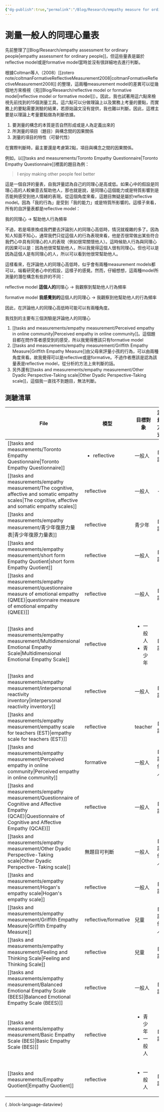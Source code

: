 ```yaml
---
{"dg-publish":true,"permalink":"/Blog/Research/empathy measure for ordinary people reflective or formative model/","title":"測量一般人的同理心量表是reflective or formative model","tags":["blog","empathy","measurement","inventory","reflective","formative","manuscript"],"created":"2022-07-20","updated":""}
---
```



# 測量一般人的同理心量表

先前整理了[[Blog/Research/empathy assessment for ordinary people\|empathy assessment for ordinary people]]，但這些量表是屬於reflective model或是formative model當時並沒有很詳細地去進行判斷。

根據Coltman等人（2008）[[zotero note/coltmanFormativeReflectiveMeasurement2008\|coltmanFormativeReflectiveMeasurement2008]] 的整理，這兩種measurement model的差異可以從幾個地方來檢視（見[[Blog/Research/reflective model or formative model\|reflective model or formative model]]）。因此，我也試著用這六點來檢視先前找到的15個測量工具。這六點可以分做理論上以及實務上考量的要點，而實務上的要點需要測驗的結果，若原始論文沒有提供，我也難以判斷。因此，這裡主要是以理論上考量要點做為判斷依據。


1. 要測量的構念的本質是否自然形成或是人為定義出來的
2. 所測量的項目（題目）與構念間的因果關係
3. 測量的項目的特性（可替代性）

在實際判斷時，最主要還是考慮第2點，項目與構念之間的因果關係。

<style> .container {font-family: sans-serif; text-align: center;} .button-wrapper button {z-index: 1;height: 40px; width: 100px; margin: 10px;padding: 5px;} .excalidraw .App-menu_top .buttonList { display: flex;} .excalidraw-wrapper { height: 800px; margin: 50px; position: relative;} :root[dir="ltr"] .excalidraw .layer-ui__wrapper .zen-mode-transition.App-menu_bottom--transition-left {transform: none;} </style><script src="https://cdn.jsdelivr.net/npm/react@17/umd/react.production.min.js"></script><script src="https://cdn.jsdelivr.net/npm/react-dom@17/umd/react-dom.production.min.js"></script><script type="text/javascript" src="https://cdn.jsdelivr.net/npm/@excalidraw/excalidraw@0/dist/excalidraw.production.min.js"></script><div id="measurement_modelexcalidraw.md1"></div><script>(function(){const InitialData={"type":"excalidraw","version":2,"source":"https://excalidraw.com","elements":[{"type":"ellipse","version":50,"versionNonce":405337202,"isDeleted":false,"id":"3-tqbp5ZLVtKjnWc4Mnzk","fillStyle":"hachure","strokeWidth":1,"strokeStyle":"solid","roughness":1,"opacity":100,"angle":0,"x":-221.83834838867188,"y":-87.21842575073242,"strokeColor":"#000000","backgroundColor":"transparent","width":187.8980712890625,"height":97.548828125,"seed":642925298,"groupIds":[],"strokeSharpness":"sharp","boundElements":[{"id":"wAoPmy_Z7N6AygmE-kM8j","type":"arrow"},{"id":"l8VeDDoj7WGaN67ht4uaE","type":"arrow"},{"id":"J37inoKKMOYB3P_grpwqb","type":"arrow"}],"updated":1659538711128,"link":null,"locked":false},{"type":"text","version":79,"versionNonce":117343410,"isDeleted":false,"id":"Hef8Dhr1","fillStyle":"hachure","strokeWidth":1,"strokeStyle":"solid","roughness":1,"opacity":100,"angle":0,"x":-175.10720825195312,"y":-63.9283561706543,"strokeColor":"#000000","backgroundColor":"transparent","width":95,"height":50,"seed":1473213230,"groupIds":[],"strokeSharpness":"sharp","boundElements":[],"updated":1659538640715,"link":null,"locked":false,"fontSize":20,"fontFamily":1,"text":"latent\nconstruct","rawText":"latent\nconstruct","baseline":43,"textAlign":"center","verticalAlign":"top","containerId":null,"originalText":"latent\nconstruct"},{"type":"rectangle","version":107,"versionNonce":1333496238,"isDeleted":false,"id":"3Kv45IqP1tjBqjKSIDHeM","fillStyle":"hachure","strokeWidth":1,"strokeStyle":"solid","roughness":1,"opacity":100,"angle":0,"x":-328.9366149902344,"y":-128.43308639526367,"strokeColor":"#000000","backgroundColor":"transparent","width":84,"height":47.06634521484375,"seed":1653192686,"groupIds":[],"strokeSharpness":"sharp","boundElements":[{"type":"text","id":"RNYhO64T"},{"id":"wAoPmy_Z7N6AygmE-kM8j","type":"arrow"}],"updated":1659538702656,"link":null,"locked":false},{"type":"text","version":61,"versionNonce":742808114,"isDeleted":false,"id":"RNYhO64T","fillStyle":"hachure","strokeWidth":1,"strokeStyle":"solid","roughness":1,"opacity":100,"angle":0,"x":-323.9366149902344,"y":-117.3999137878418,"strokeColor":"#000000","backgroundColor":"transparent","width":74,"height":25,"seed":1621425010,"groupIds":[],"strokeSharpness":"sharp","boundElements":[],"updated":1659538691756,"link":null,"locked":false,"fontSize":20,"fontFamily":1,"text":"item 1","rawText":"item 1","baseline":18,"textAlign":"center","verticalAlign":"middle","containerId":"3Kv45IqP1tjBqjKSIDHeM","originalText":"item 1"},{"type":"rectangle","version":122,"versionNonce":1315068462,"isDeleted":false,"id":"ZScW7qYqmxp7YhXCNml77","fillStyle":"hachure","strokeWidth":1,"strokeStyle":"solid","roughness":1,"opacity":100,"angle":0,"x":-365.5178527832031,"y":-52.61518478393555,"strokeColor":"#000000","backgroundColor":"transparent","width":84,"height":47.06634521484375,"seed":1568947502,"groupIds":[],"strokeSharpness":"sharp","boundElements":[{"id":"nV2A0aTX","type":"text"},{"id":"l8VeDDoj7WGaN67ht4uaE","type":"arrow"}],"updated":1659538706964,"link":null,"locked":false},{"type":"text","version":77,"versionNonce":1268257138,"isDeleted":false,"id":"nV2A0aTX","fillStyle":"hachure","strokeWidth":1,"strokeStyle":"solid","roughness":1,"opacity":100,"angle":0,"x":-360.5178527832031,"y":-41.58201217651367,"strokeColor":"#000000","backgroundColor":"transparent","width":74,"height":25,"seed":1506538674,"groupIds":[],"strokeSharpness":"sharp","boundElements":[],"updated":1659538688147,"link":null,"locked":false,"fontSize":20,"fontFamily":1,"text":"item 2","rawText":"item 2","baseline":18,"textAlign":"center","verticalAlign":"middle","containerId":"ZScW7qYqmxp7YhXCNml77","originalText":"item 2"},{"type":"rectangle","version":106,"versionNonce":1739953714,"isDeleted":false,"id":"5Q9V7S98ZeiPF6_mtJ89B","fillStyle":"hachure","strokeWidth":1,"strokeStyle":"solid","roughness":1,"opacity":100,"angle":0,"x":-316.0383605957031,"y":26.995044708251953,"strokeColor":"#000000","backgroundColor":"transparent","width":84,"height":47.06634521484375,"seed":962064434,"groupIds":[],"strokeSharpness":"sharp","boundElements":[{"id":"dBakNFGO","type":"text"},{"id":"J37inoKKMOYB3P_grpwqb","type":"arrow"}],"updated":1659538711129,"link":null,"locked":false},{"type":"text","version":61,"versionNonce":1587391154,"isDeleted":false,"id":"dBakNFGO","fillStyle":"hachure","strokeWidth":1,"strokeStyle":"solid","roughness":1,"opacity":100,"angle":0,"x":-311.0383605957031,"y":38.02821731567383,"strokeColor":"#000000","backgroundColor":"transparent","width":74,"height":25,"seed":478405614,"groupIds":[],"strokeSharpness":"sharp","boundElements":[],"updated":1659538696006,"link":null,"locked":false,"fontSize":20,"fontFamily":1,"text":"item 3","rawText":"item 3","baseline":18,"textAlign":"center","verticalAlign":"middle","containerId":"5Q9V7S98ZeiPF6_mtJ89B","originalText":"item 3"},{"type":"arrow","version":54,"versionNonce":947796156,"isDeleted":false,"id":"wAoPmy_Z7N6AygmE-kM8j","fillStyle":"hachure","strokeWidth":1,"strokeStyle":"solid","roughness":1,"opacity":100,"angle":0,"x":-195.54189209235486,"y":-80.25925751888192,"strokeColor":"#000000","backgroundColor":"transparent","width":42.78876586662952,"height":28.511444843178623,"seed":1656325234,"groupIds":[],"strokeSharpness":"round","boundElements":[],"updated":1659679282633,"link":null,"locked":false,"startBinding":{"elementId":"3-tqbp5ZLVtKjnWc4Mnzk","gap":7.3891006926978235,"focus":-0.04112590801925005},"endBinding":{"elementId":"3Kv45IqP1tjBqjKSIDHeM","gap":6.60595703125,"focus":-0.7037864838242268},"lastCommittedPoint":null,"startArrowhead":null,"endArrowhead":"arrow","points":[[0,0],[-42.78876586662952,-28.511444843178623]]},{"type":"arrow","version":40,"versionNonce":2049950012,"isDeleted":false,"id":"l8VeDDoj7WGaN67ht4uaE","fillStyle":"hachure","strokeWidth":1,"strokeStyle":"solid","roughness":1,"opacity":100,"angle":0,"x":-225.635484276923,"y":-37.424201367545564,"strokeColor":"#000000","backgroundColor":"transparent","width":46.72099155315513,"height":4.967372296500642,"seed":522039346,"groupIds":[],"strokeSharpness":"round","boundElements":[],"updated":1659679282635,"link":null,"locked":false,"startBinding":{"elementId":"3-tqbp5ZLVtKjnWc4Mnzk","gap":3.8155192879697353,"focus":0.1882541525682399},"endBinding":{"elementId":"ZScW7qYqmxp7YhXCNml77","gap":9.161376953125,"focus":0.07374140659346132},"lastCommittedPoint":null,"startArrowhead":null,"endArrowhead":"arrow","points":[[0,0],[-46.72099155315513,4.967372296500642]]},{"type":"arrow","version":49,"versionNonce":228342204,"isDeleted":false,"id":"J37inoKKMOYB3P_grpwqb","fillStyle":"hachure","strokeWidth":1,"strokeStyle":"solid","roughness":1,"opacity":100,"angle":0,"x":-179.1264217397684,"y":10.372636567630977,"strokeColor":"#000000","backgroundColor":"transparent","width":45.70014686374722,"height":40.35943816991784,"seed":53094322,"groupIds":[],"strokeSharpness":"round","boundElements":[],"updated":1659679282637,"link":null,"locked":false,"startBinding":{"elementId":"3-tqbp5ZLVtKjnWc4Mnzk","gap":7.740340268647323,"focus":-0.03706534415686419},"endBinding":{"elementId":"5Q9V7S98ZeiPF6_mtJ89B","gap":7.2117919921875,"focus":0.7202415319180563},"lastCommittedPoint":null,"startArrowhead":null,"endArrowhead":"arrow","points":[[0,0],[-45.70014686374722,40.35943816991784]]},{"type":"text","version":107,"versionNonce":1149428142,"isDeleted":false,"id":"DLeXNTwd","fillStyle":"hachure","strokeWidth":1,"strokeStyle":"solid","roughness":1,"opacity":100,"angle":0,"x":-260.7917785644531,"y":-191.9056510925293,"strokeColor":"#000000","backgroundColor":"transparent","width":216,"height":35,"seed":1757937650,"groupIds":[],"strokeSharpness":"sharp","boundElements":[],"updated":1659538732097,"link":null,"locked":false,"fontSize":28,"fontFamily":1,"text":"reflective model","rawText":"reflective model","baseline":25,"textAlign":"center","verticalAlign":"top","containerId":null,"originalText":"reflective model"},{"type":"ellipse","version":294,"versionNonce":1313817518,"isDeleted":false,"id":"7WEvITmc4NoPSxO3fHZgI","fillStyle":"hachure","strokeWidth":1,"strokeStyle":"solid","roughness":1,"opacity":100,"angle":0,"x":128.3624267578125,"y":-84.28937911987305,"strokeColor":"#000000","backgroundColor":"transparent","width":187.8980712890625,"height":97.548828125,"seed":2038256498,"groupIds":[],"strokeSharpness":"sharp","boundElements":[{"id":"ot8mUodhmIiKd7jxNWd2R","type":"arrow"},{"id":"bunRmgQ2SQMOKpgYxxSk9","type":"arrow"},{"id":"bIW3Q9nthI_3QFDLNhfDw","type":"arrow"}],"updated":1659538823596,"link":null,"locked":false},{"type":"text","version":204,"versionNonce":2031140466,"isDeleted":false,"id":"fnUZzhdJ","fillStyle":"hachure","strokeWidth":1,"strokeStyle":"solid","roughness":1,"opacity":100,"angle":0,"x":179.119384765625,"y":-60.23618698120117,"strokeColor":"#000000","backgroundColor":"transparent","width":95,"height":50,"seed":1716081838,"groupIds":[],"strokeSharpness":"sharp","boundElements":[],"updated":1659538825730,"link":null,"locked":false,"fontSize":20,"fontFamily":1,"text":"latent\nconstruct","rawText":"latent\nconstruct","baseline":43,"textAlign":"center","verticalAlign":"top","containerId":null,"originalText":"latent\nconstruct"},{"type":"rectangle","version":448,"versionNonce":1542835826,"isDeleted":false,"id":"-aYnNpC60cS3TE9sctnbU","fillStyle":"hachure","strokeWidth":1,"strokeStyle":"solid","roughness":1,"opacity":100,"angle":0,"x":383.01055908203125,"y":-136.28376388549805,"strokeColor":"#000000","backgroundColor":"transparent","width":84,"height":47.06634521484375,"seed":2099647794,"groupIds":[],"strokeSharpness":"sharp","boundElements":[{"id":"UQa6sasP","type":"text"},{"id":"ot8mUodhmIiKd7jxNWd2R","type":"arrow"}],"updated":1659538812896,"link":null,"locked":false},{"type":"text","version":399,"versionNonce":1642727854,"isDeleted":false,"id":"UQa6sasP","fillStyle":"hachure","strokeWidth":1,"strokeStyle":"solid","roughness":1,"opacity":100,"angle":0,"x":388.01055908203125,"y":-125.25059127807617,"strokeColor":"#000000","backgroundColor":"transparent","width":74,"height":25,"seed":1607896814,"groupIds":[],"strokeSharpness":"sharp","boundElements":[],"updated":1659538812896,"link":null,"locked":false,"fontSize":20,"fontFamily":1,"text":"item 1","rawText":"item 1","baseline":18,"textAlign":"center","verticalAlign":"middle","containerId":"-aYnNpC60cS3TE9sctnbU","originalText":"item 1"},{"type":"rectangle","version":556,"versionNonce":1481304690,"isDeleted":false,"id":"RPuQMmaRdrpNFGI3oMvgT","fillStyle":"hachure","strokeWidth":1,"strokeStyle":"solid","roughness":1,"opacity":100,"angle":0,"x":403.2297058105469,"y":-62.37809371948242,"strokeColor":"#000000","backgroundColor":"transparent","width":84,"height":47.06634521484375,"seed":433102578,"groupIds":[],"strokeSharpness":"sharp","boundElements":[{"id":"hA8C9MrG","type":"text"},{"id":"bunRmgQ2SQMOKpgYxxSk9","type":"arrow"}],"updated":1659538839064,"link":null,"locked":false},{"type":"text","version":508,"versionNonce":1443147182,"isDeleted":false,"id":"hA8C9MrG","fillStyle":"hachure","strokeWidth":1,"strokeStyle":"solid","roughness":1,"opacity":100,"angle":0,"x":408.2297058105469,"y":-51.34492111206055,"strokeColor":"#000000","backgroundColor":"transparent","width":74,"height":25,"seed":541229358,"groupIds":[],"strokeSharpness":"sharp","boundElements":[],"updated":1659538839064,"link":null,"locked":false,"fontSize":20,"fontFamily":1,"text":"item 2","rawText":"item 2","baseline":18,"textAlign":"center","verticalAlign":"middle","containerId":"RPuQMmaRdrpNFGI3oMvgT","originalText":"item 2"},{"type":"rectangle","version":447,"versionNonce":1749681522,"isDeleted":false,"id":"m7xBv7a-xDzFtL_kJKMFD","fillStyle":"hachure","strokeWidth":1,"strokeStyle":"solid","roughness":1,"opacity":100,"angle":0,"x":395.9088134765625,"y":19.144367218017578,"strokeColor":"#000000","backgroundColor":"transparent","width":84,"height":47.06634521484375,"seed":1543762098,"groupIds":[],"strokeSharpness":"sharp","boundElements":[{"id":"etLue1ig","type":"text"},{"id":"bIW3Q9nthI_3QFDLNhfDw","type":"arrow"}],"updated":1659538812896,"link":null,"locked":false},{"type":"text","version":399,"versionNonce":492356270,"isDeleted":false,"id":"etLue1ig","fillStyle":"hachure","strokeWidth":1,"strokeStyle":"solid","roughness":1,"opacity":100,"angle":0,"x":400.9088134765625,"y":30.177539825439453,"strokeColor":"#000000","backgroundColor":"transparent","width":74,"height":25,"seed":1257646958,"groupIds":[],"strokeSharpness":"sharp","boundElements":[],"updated":1659538812896,"link":null,"locked":false,"fontSize":20,"fontFamily":1,"text":"item 3","rawText":"item 3","baseline":18,"textAlign":"center","verticalAlign":"middle","containerId":"m7xBv7a-xDzFtL_kJKMFD","originalText":"item 3"},{"type":"text","version":208,"versionNonce":1792873902,"isDeleted":false,"id":"YpO1XyIx","fillStyle":"hachure","strokeWidth":1,"strokeStyle":"solid","roughness":1,"opacity":100,"angle":0,"x":149.701171875,"y":-189.31534957885742,"strokeColor":"#000000","backgroundColor":"transparent","width":216,"height":35,"seed":1731766254,"groupIds":[],"strokeSharpness":"sharp","boundElements":[],"updated":1659538760588,"link":null,"locked":false,"fontSize":28,"fontFamily":1,"text":"formative model","rawText":"formative model","baseline":25,"textAlign":"center","verticalAlign":"top","containerId":null,"originalText":"formative model"},{"type":"arrow","version":837,"versionNonce":1575330364,"isDeleted":false,"id":"ot8mUodhmIiKd7jxNWd2R","fillStyle":"hachure","strokeWidth":1,"strokeStyle":"solid","roughness":1,"opacity":100,"angle":0,"x":387.86114886243087,"y":-80.59025192260742,"strokeColor":"#000000","backgroundColor":"transparent","width":67.11756622326493,"height":27.641795408693156,"seed":921494894,"groupIds":[],"strokeSharpness":"round","boundElements":[],"updated":1659679282639,"link":null,"locked":false,"startBinding":{"elementId":"-aYnNpC60cS3TE9sctnbU","gap":8.627166748046875,"focus":-0.41140816051191903},"endBinding":{"elementId":"7WEvITmc4NoPSxO3fHZgI","gap":9.251036169121981,"focus":0.37111764543388864},"lastCommittedPoint":null,"startArrowhead":null,"endArrowhead":"arrow","points":[[0,0],[-67.11756622326493,27.641795408693156]]},{"type":"arrow","version":1029,"versionNonce":569244348,"isDeleted":false,"id":"bunRmgQ2SQMOKpgYxxSk9","fillStyle":"hachure","strokeWidth":1,"strokeStyle":"solid","roughness":1,"opacity":100,"angle":0,"x":391.5693359375,"y":-36.27507530726709,"strokeColor":"#000000","backgroundColor":"transparent","width":72.46455742639989,"height":1.2812609744456296,"seed":1068026994,"groupIds":[],"strokeSharpness":"round","boundElements":[],"updated":1659679282641,"link":null,"locked":false,"startBinding":{"elementId":"RPuQMmaRdrpNFGI3oMvgT","gap":11.660369873046875,"focus":-0.06689089095912086},"endBinding":{"elementId":"7WEvITmc4NoPSxO3fHZgI","gap":2.849213090714585,"focus":0.0457469338789144},"lastCommittedPoint":null,"startArrowhead":null,"endArrowhead":"arrow","points":[[0,0],[-72.46455742639989,1.2812609744456296]]},{"type":"arrow","version":832,"versionNonce":1683440444,"isDeleted":false,"id":"bIW3Q9nthI_3QFDLNhfDw","fillStyle":"hachure","strokeWidth":1,"strokeStyle":"solid","roughness":1,"opacity":100,"angle":0,"x":415.10155973194185,"y":12.204273223876953,"strokeColor":"#000000","backgroundColor":"transparent","width":104.92707323927192,"height":21.996516632565744,"seed":1826915950,"groupIds":[],"strokeSharpness":"round","boundElements":[],"updated":1659679282643,"link":null,"locked":false,"startBinding":{"elementId":"m7xBv7a-xDzFtL_kJKMFD","gap":6.940093994140625,"focus":0.7950574429241808},"endBinding":{"elementId":"7WEvITmc4NoPSxO3fHZgI","gap":5.7172296220848935,"focus":0.13884678202273987},"lastCommittedPoint":null,"startArrowhead":null,"endArrowhead":"arrow","points":[[0,0],[-104.92707323927192,-21.996516632565744]]},{"id":"K98JjrF_KLFY82QU5wo-R","type":"text","x":0.1416407993861526,"y":66.43501227242604,"width":20,"height":70,"angle":0,"strokeColor":"#000000","backgroundColor":"transparent","fillStyle":"hachure","strokeWidth":1,"strokeStyle":"solid","roughness":1,"opacity":100,"groupIds":[],"strokeSharpness":"sharp","seed":2102406660,"version":6,"versionNonce":1656339900,"isDeleted":true,"boundElements":null,"updated":1659679297415,"link":null,"locked":false,"text":"hi\n","rawText":"hi\n","fontSize":28,"fontFamily":1,"textAlign":"center","verticalAlign":"top","baseline":60,"containerId":null,"originalText":"hi\n"}],"appState":{"theme":"light","viewBackgroundColor":"#ffffff","currentItemStrokeColor":"#000000","currentItemBackgroundColor":"transparent","currentItemFillStyle":"hachure","currentItemStrokeWidth":1,"currentItemStrokeStyle":"solid","currentItemRoughness":1,"currentItemOpacity":100,"currentItemFontFamily":1,"currentItemFontSize":28,"currentItemTextAlign":"center","currentItemStrokeSharpness":"sharp","currentItemStartArrowhead":null,"currentItemEndArrowhead":"arrow","currentItemLinearStrokeSharpness":"round","gridSize":null,"colorPalette":{}},"files":{}};InitialData.scrollToContent=true;App=()=>{const e=React.useRef(null),t=React.useRef(null),[n,i]=React.useState({width:void 0,height:void 0});return React.useEffect(()=>{i({width:t.current.getBoundingClientRect().width,height:t.current.getBoundingClientRect().height});const e=()=>{i({width:t.current.getBoundingClientRect().width,height:t.current.getBoundingClientRect().height})};return window.addEventListener("resize",e),()=>window.removeEventListener("resize",e)},[t]),React.createElement(React.Fragment,null,React.createElement("div",{className:"excalidraw-wrapper",ref:t},React.createElement(ExcalidrawLib.Excalidraw,{ref:e,width:n.width,height:n.height,initialData:InitialData,viewModeEnabled:!0,zenModeEnabled:!0,gridModeEnabled:!1})))},excalidrawWrapper=document.getElementById("measurement_modelexcalidraw.md1");ReactDOM.render(React.createElement(App),excalidrawWrapper);})();</script>

例如，以[[tasks and measurements/Toronto Empathy Questionnaire\|Toronto Empathy Questionnaire]]裡面的題目為例：
> I enjoy making other people feel better

這是一個自評的量表，自我評量認為自己的同理心是高或低。如果心中的假設是同理心高的人較樂意去幫助他人，那也就是說，是同理心這個能力或是特質影響到是否能夠感受到他人情緒的表現。從這個角度來看，這題目無疑是屬於reflective model。因為「我的行為」是受到「我的能力」或是特質所影響的。這樣子來看，所有的自評量表都是reflective model：

我的同理心 → 幫助他人行為頻率


不過，若是場景換成我們要去評論別人的同理心高低時，情況就複雜的多了。因為知人知面不知心，通常我們只從這個人的行為表現來看，他是否很常做出某些符合我們心中具有同理心的人的表現（例如很常關懷他人）。這時候助人行為與同理心的因果可以是：因為他很常幫助他人，所以我覺得這個人很有同理心。但也可以是因為這個人是有同理心的人，所以可以看到他很常幫助他人。

這樣看來，在評論他人的同理心高低時，似乎會有兩種measurement models都可以，端看研究者心中的假設，這樣子的感覺。然而，仔細想想，這兩種model所測量的潛在構念有些許的不同：

reflective model
**這個人的**同理心 → 我觀察到幫助他人行為頻率

formative model
**我感覺到的**這個人的同理心 → 我觀察到他幫助他人的行為頻率

因此，在評論他人的同理心高低時可能可以有兩種角度。

我找到的主要有三個測驗是評論他人的同理心
1. [[tasks and measurements/empathy measurement/Perceived empathy in online community\|Perceived empathy in online community]]。這個題目都在問作答者感受到的感受，所以我覺得應該只有formative model
2. [[tasks and measurements/empathy measurement/Griffith Empathy Measure\|Griffith Empathy Measure]]由父母來評量小孩的行為，可以由兩種角度來看。故我覺得可以是reflective或是formative。不過作者應該是認為該量表是reflective model，從分析的方法上來判斷的話。
3. 另外還有[[tasks and measurements/empathy measurement/Other Dyadic Perspective-Taking scale\|Other Dyadic Perspective-Taking scale]]，這個我一直找不到題目，無法判斷。

## 測驗清單

| File                                                                                                                                                               | 模型                           | 目標對象                              | 測量方式 |
| ------------------------------------------------------------------------------------------------------------------------------------------------------------------ | ---------------------------- | --------------------------------- | ---- |
| [[tasks and measurements/Toronto Empathy Questionnaire\|Toronto Empathy Questionnaire]]                                                                         | <ul><li>reflective</li></ul> | 一般人                               | 自評   |
| [[tasks and measurements/empathy measurement/The cognitive, affective and somatic empathy scales\|The cognitive, affective and somatic empathy scales]]         | reflective                   | 一般人                               | \-   |
| [[tasks and measurements/empathy measurement/青少年復原力量表\|青少年復原力量表]]                                                                                               | reflective                   | 青少年                               | 自評   |
| [[tasks and measurements/empathy measurement/short form Empathy Quotient\|short form Empathy Quotient]]                                                         | reflective                   | 一般人                               | 自評   |
| [[tasks and measurements/empathy measurement/questionnaire measure of emotional empathy (QMEE)\|questionnaire measure of emotional empathy (QMEE)]]             | reflective                   | 一般人                               | 自評   |
| [[tasks and measurements/empathy measurement/Multidimensional Emotional Empathy Scale\|Multidimensional Emotional Empathy Scale]]                               | reflective                   | <ul><li>一般人</li><li>青少年</li></ul> | 自評   |
| [[tasks and measurements/empathy measurement/interpersonal reactivity inventory\|interpersonal reactivity inventory]]                                           | reflective                   | 一般人                               | 自評   |
| [[tasks and measurements/empathy measurement/empathy scale for teachers (EST)\|empathy scale for teachers (EST)]]                                               | reflective                   | teacher                           | 自評   |
| [[tasks and measurements/empathy measurement/Perceived empathy in online community\|Perceived empathy in online community]]                                     | formative                    | 一般人                               | 自評他人 |
| [[tasks and measurements/empathy measurement/Questionnaire of Cognitive and Affective Empathy (QCAE)\|Questionnaire of Cognitive and Affective Empathy (QCAE)]] | reflective                   | 一般人                               | 自評   |
| [[tasks and measurements/empathy measurement/Other Dyadic Perspective-Taking scale\|Other Dyadic Perspective-Taking scale]]                                     | 無題目可判斷                       | 一般人                               | 自評他人 |
| [[tasks and measurements/empathy measurement/Hogan's empathy scale\|Hogan's empathy scale]]                                                                     | reflective                   | 一般人                               | 自評   |
| [[tasks and measurements/empathy measurement/Griffith Empathy Measure\|Griffith Empathy Measure]]                                                               | reflective/formative         | 兒童                                | 自評他人 |
| [[tasks and measurements/empathy measurement/Feeling and Thinking Scale\|Feeling and Thinking Scale]]                                                           | reflective                   | 兒童                                | 自評   |
| [[tasks and measurements/empathy measurement/Balanced Emotional Empathy Scale (BEES)\|Balanced Emotional Empathy Scale (BEES)]]                                 | reflective                   | 一般人                               | 自評   |
| [[tasks and measurements/empathy measurement/Basic Empathy Scale (BES)\|Basic Empathy Scale (BES)]]                                                             | reflective                   | <ul><li>青少年</li><li>一般人</li></ul> | 自評   |
| [[tasks and measurements/Empathy Quotient\|Empathy Quotient]]                                                                                                   | reflective                   | <ul><li>一般人</li></ul>             | 自評   |

{ .block-language-dataview}